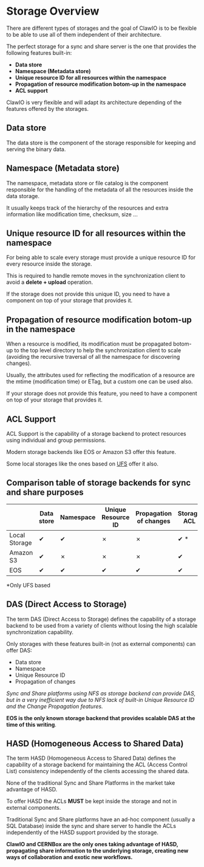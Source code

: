 # Storage Overview

There are different types of storages and the goal of ClawIO is to be flexible to be able to use all of them independent of their architecture.

The perfect storage for a sync and share server is the one that provides the following features built-in:

* **Data store**
* **Namespace (Metadata store)**
* **Unique resource ID for all resources within the namespace**
* **Propagation of resource modification botom-up in the namespace**
* **ACL support**


ClawIO is very flexible and will adapt its architecture depending of the features offered by the storages.

## Data store

The data store is the component of the storage responsible for keeping and serving the binary data.

## Namespace (Metadata store)

The namespace, metadata store or file catalog is the component responsible for the handling of the metadata of all the resources inside the data storage.

It usually keeps track of the hierarchy of the resources and extra information like modification time, checksum, size ...

## Unique resource ID for all resources within the namespace

For being able to scale every storage must provide a unique resource ID for every resource inside the storage.

This is required to handle remote moves in the synchronization client to avoid a **delete + upload** operation.

If the storage does not provide this unique ID, you need to have a component on top of your storage that provides it.

## Propagation of resource modification botom-up in the namespace

When a resource is modified, its modification must be propagated botom-up to the top level directory to help the synchronization client to scale (avoiding the recursive traversal of all the namespace for discovering changes).

Usually, the attributes used for reflecting the modification of a resource are the mtime (modification time) or ETag, but a custom one can be used also.

If your storage does not provide this feature, you need to have a component on top of your storage that provides it.

## ACL Support

ACL Support is the capability of a storage backend to protect resources using individual and group permissions.

Modern storage backends like EOS or Amazon S3 offer this feature.

Some local storages like the ones based on  [UFS](https://www.freebsd.org/doc/handbook/fs-acl.html) offer it also.

## Comparison table of storage backends for sync and share purposes

|  | Data store| Namespace | Unique Resource ID | Propagation of changes | Storage ACL
| -- | -- | -- | -- | -- | -- |
| Local Storage | ✔ | ✔ |  ✗ | ✗  | ✔ * |
| Amazon S3 | ✔ | ✗ | ✗ | ✗ | ✔ |
| EOS | ✔ | ✔ | ✔ | ✔ | ✔ |

*Only UFS based 

## DAS (Direct Access to Storage)

The term DAS (Direct Access to Storage) defines the capability of a storage backend to be used from a variety of clients without losing the high scalable synchronization capability.

Only storages with these features built-in (not as external components) can offer DAS:

* Data store
* Namespace
* Unique Resource ID
* Propagation of changes

*Sync and Share platforms using  NFS as storage backend can provide DAS, but in a very inefficient way due to NFS lack of built-in Unique Resource ID and the Change Propagation features.*

**EOS is the only known storage backend that provides scalable DAS at the time of this writing**.

## HASD (Homogeneous Access to Shared Data)

The term HASD (Homogeneous Access to Shared Data) defines the capability of a storage backend for maintaining the ACL (Access Control List) consistency independently of the clients accessing the shared data.

None of the traditional Sync and Share Platforms in the market take advantage of HASD.

To offer HASD the ACLs **MUST** be kept inside the storage and not in external components.

Traditional Sync and Share platforms have an ad-hoc component (usually a SQL Database) inside the sync and share server to handle the ACLs independently of the HASD support provided by the storage.

**ClawIO and CERNBox are the only ones taking advantage of HASD, propagating share information to the underlying storage, creating new ways of collaboration and exotic new workflows.**